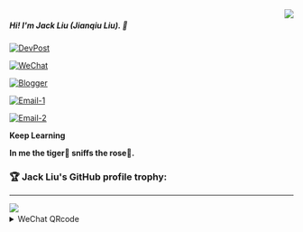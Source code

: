 <img align="right" src="https://github-readme-stats.vercel.app/api?username=ljq&cache_seconds=1800&show_icons=true&theme=onedark&layout=compact&border_radius=25&hide_border=False&custom_title=ljq@GitHub%20Jack%20Liu's%20GitHub%20Stats" />

##### Hi! I'm Jack Liu (Jianqiu Liu). 👋

[![DevPost](https://img.shields.io/badge/DevPost-ljq-brightgreen.svg?style=plastic&logo=devpost)](https://devpost.com/ljq) 

[![WeChat ](https://img.shields.io/badge/WeChat-labsec-brightgreen.svg?style=plastic&logo=wechat)](https://github.com/ljq)  

[![Blogger](https://img.shields.io/badge/Blogger-defense.ink-brightgreen.svg?style=plastic&logo=blogger)](https://defense.ink)  

[![Email-1](https://img.shields.io/badge/Email%201-ljqlab@163.com-brightgreen.svg?style=plastic&logo=gmail)](mailto:ljqlab@163.com)  

[![Email-2](https://img.shields.io/badge/Email%202-ljqlab@gmail.com-brightgreen.svg?style=plastic&logo=gmail)](mailto:ljqlab@gmail.com)  

**Keep Learning**

**In me the tiger🐯 sniffs the rose🌹.**

### 🏆 Jack Liu's GitHub profile trophy:

---
<a href="https://github.com/ryo-ma/github-profile-trophy">
  <img width=800 src="https://github-profile-trophy.vercel.app/?username=ljq&column=8&theme=radical&no-frame=true&no-bg=true"/>
</a>



<details>
<summary>WeChat QRcode</summary>

<img alt="labsec" src="./ljq-qrcode.jpeg" width="125" height="125" />

✨![visitors](https://visitor-badge.glitch.me/badge?page_id=ljq)✨
</details>

